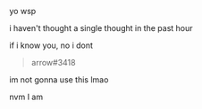 yo wsp 

i haven't thought a single thought in the past hour

if i know you, no i dont

 >arrow#3418

im not gonna use this lmao 

nvm I am




